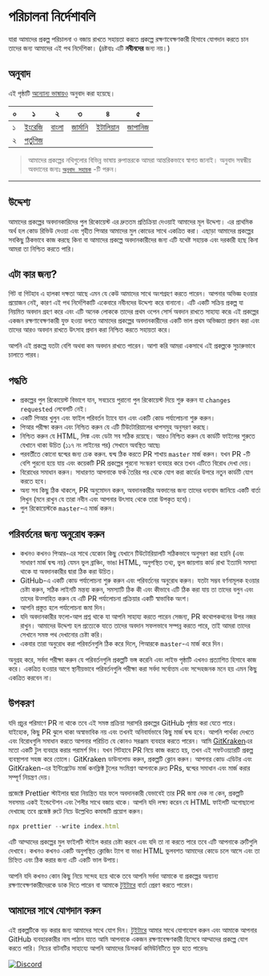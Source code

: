 # পরিচালনা নির্দেশাবলি

যারা আমাদের প্রকল্প পরিচালনা ও বজায় রাখতে সহায়তা করতে প্রকল্পে রক্ষণাবেক্ষণকারী হিসাবে যোগদান করতে চান তাদের জন্য আমাদের এই পথ নির্দেশিকা। (দ্রষ্টব্যঃ এটি **নবীনদের** জন্য নয়।)

## অনুবাদ

এই পৃষ্ঠাটি [অন্যোন্য ভাষায়ও](../translation.md) অনুবাদ করা হয়েছে।

| ০   | ১                                   | ২                                | ৩                                   | ৪                                   | ৫                                  |
| --- | ----------------------------------- | -------------------------------- | ----------------------------------- | ----------------------------------- | ---------------------------------- |
| ১   | [ইংরেজি](../../maintainer_guide.md) | [বাংলা](maintainer_guide.ben.md) | [জার্মানি](maintainer_guide.ger.md) | [ইটালিয়ান](maintainer_guide.ita.md) | [জাপানিজ](maintainer_guide.jpn.md) |
| ২   | [পর্তুগিজ](maintainer_guide.por.md) |

> আমাদের প্রকল্পের নথিগুলোর বিভিন্ন ভাষায় রুপান্তরকে আমরা আন্তরিকভাবে স্বাগত জানাই। অনুবাদ সম্বন্ধীয় অবদানের জন্যঃ [`অনুবাদ সহায়ক`](../translation.md) -টি পরুন।

---

## উদ্দেশ্য

আমাদের প্রকল্পের অবদানকারিদের পুল রিকোয়েস্ট এর দ্রুততম প্রতিক্রিয়া দেওয়াই আমাদের মূল উদ্দেশ্য। এর প্রাথমিক অর্থ হল কোড রিভিউ দেওয়া এবং গৃহীত পিআর আমাদের মুল কোডের সাথে একত্রিত করা। এছাড়া আমাদের প্রকল্পের সবকিছু ঠিকভাবে কাজ করছে কিনা বা আমাদের প্রকল্পে অবদানকারীদের জন্য এটি যথেষ্ট সহায়ক এবং দরকারী হছে কিনা আমরা তা নিশ্চিত করতে পারি।

## এটা কার জন্য?

গিট বা গিটহাব এ হালকা দক্ষতা আছে এমন যে কেউ আমাদের সাথে অংশগ্রহণ করতে পারেন। আপনার অভিজ্ঞ হওয়ার প্রয়োজন নেই, কারণ এই পথ নির্দেশিকাটি একেবারে নবীনদের উদ্দেশ্য করে বানানো। এটি একটি সক্রিয় প্রকল্প যা নিয়মিত অবদান গ্রহণ করে এবং এটি অনেক লোককে তাদের প্রথম ওপেন সোর্স অবদান রাখতে সাহায্য করে৷ এই প্রকল্পের একজন রক্ষণাবেক্ষণকারী যুক্ত হওয়া বলতে আমাদের প্রকল্পের অবদানকারীদের একটি ভাল প্রথম অভিজ্ঞতা প্রদান করা এবং তাদের আরও অবদান রাখতে উৎসাহ প্রদান করা নিশ্চিত করতে সহায়তা করে।

আপনি এই প্রকল্পে যতটা বেশি অথবা কম অবদান রাখতে পারেন। আশা করি আমরা একসাথে এই প্রকল্পকে সুচারুভাবে চালাতে পারব।

## পদ্ধতি

- প্রকল্পের পুল রিকোয়েস্ট বিভাগে যান, সবচেয়ে পুরানো পুল রিকোয়েস্ট দিয়ে শুরু করুন যা `changes requested` লেবেলটি নেই।
- একটি পিআর খুলুন এবং ফাইল পরিবর্তন ট্যাবে যান এবং একটি কোড পর্যালোচনা শুরু করুন।
- পিআর পরীক্ষা করুন এবং নিশ্চিত করুন যে এটি টিউটোরিয়ালের ধাপসমুহ অনুসরণ করছে।
- নিশ্চিত করুন যে HTML, লিঙ্ক এবং ডেটা সব সঠিক রয়েছে। আরও নিশ্চিত করুন যে কার্ডটি ফাইলের শুরুতে যেখানে থাকা উচিত (১১৭ নং লাইনের পর) সেখানে অবস্থিত আছে৷
- পরবর্তীতে কোনো দ্বন্দ্বের জন্য চেক করুন. দ্বন্দ্ব ঠিক করতে PR শাখায় `master` মার্জ করুন। যখন PR -টি বেশি পুরনো হয়ে যায় এবং কয়েকটি PR প্রকল্পের পুরনো সংস্করণ ব্যবহার করে তখন এটিতে বিরোধ দেখা দেয়।
- বিরোধের সমাধান করুন। সাধারণত আপনাকে ফর্ক তৈরির পর থেকে যোগ করা কার্ডের উপরে নতুন কার্ডটি যোগ করতে হবে।
- অন্য সব কিছু ঠিক থাকলে, PR অনুমোদন করুন, অবদানকারীর অবদানের জন্য তাদের ধন্যবাদ জানিয়ে একটি বার্তা লিখুন (মনে রাখুন যে তারা নবীন এবং আপনার উৎসাহ থেকে তারা উপকৃত হবে)।
- পুল রিকোয়েস্টকে `master`-এ মার্জ করুন।

## পরিবর্তনের জন্য অনুরোধ করুন

- কখনও কখনও পিআর-এর সাথে যেকোন কিছু যেখানে টিউটোরিয়ালটি সঠিকভাবে অনুসরণ করা হয়নি (এবং সাধারণ মার্জ দ্বন্দ্ব নয়) যেমন ভুল ব্রাঞ্চিং, ভাঙা HTML, অনুপস্থিত তথ্য, ভুল জায়গায় কার্ড রাখা ইত্যাদি সমস্যা থাকে যা অবদানকারীর দ্বারা ঠিক করা উচিত।
- GitHub-এ একটি কোড পর্যালোচনা শুরু করুন এবং পরিবর্তনের অনুরোধ করুন। যতটা সম্ভব বর্ণনামূলক হওয়ার চেষ্টা করুন, সঠিক লাইনটি মন্তব্য করুন, সমস্যাটি ঠিক কী এবং কীভাবে এটি ঠিক করা যায় তা তাদের বলুন এবং তাদের উত্সাহিত করুন যে এটি PR পর্যালোচনা প্রক্রিয়ার একটি স্বাভাবিক অংশ।
- আপনি প্রস্তুত হলে পর্যালোচনা জমা দিন।
- যদি অবদানকারীর ফলো-আপ প্রশ্ন থাকে যা আপনি সাহায্য করতে পারেন সেজন্য, PR কথোপকথনের উপর নজর রাখুন। আমাদের উদ্দেশ্য হল প্রত্যেকে যাতে তাদের অবদান সফলভাবে সম্পন্ন করতে পারে, তাই আমরা তাদের সেখানে সমস্ত পথ দেখানোর চেষ্টা করি।
- একবার তারা অনুরোধ করা পরিবর্তনগুলি ঠিক করে দিলে, পিআরকে `master`-এ মার্জ করে দিন।

অনুগ্রহ করে, সর্বদা পরীক্ষা করুন যে পরিবর্তনগুলি প্রকল্পটি ভঙ্গ করেনি এবং লাইভ পৃষ্ঠাটি এখনও প্রত্যাশিত হিসাবে কাজ করে। একত্রিত হওয়ার আগে স্থানীয়ভাবে পরিবর্তনগুলি পরীক্ষা করা সর্বদা সর্বোত্তম এবং সন্দেহজনক মনে হয় এমন কিছু একত্রিত করবেন না।

## উপকরণ

যদি প্রচুর পরিমাণে PR না থাকে তবে এই সমস্ত প্রক্রিয়া সরাসরি প্রকল্পের GitHub পৃষ্ঠায় করা যেতে পারে।  
যাইহোক, কিছু PR ঝুলে থাকা অস্বাভাবিক নয় এবং তখনই অনিবার্যভাবে কিছু মার্জ দ্বন্দ্ব হবে। আপনি পার্থক্য দেখতে এবং বিরোধগুলি সমাধান করতে আপনার পরিচিত যে কোনও সরঞ্জাম ব্যবহার করতে পারেন।
আমি [GitKraken](https://www.gitkraken.com/download)এর মতো একটি টুল ব্যবহার করার পরামর্শ দিব। যখন গিটহাবে PR নিয়ে কাজ করতে হয়, তখন এই সফটওয়্যারটি প্রকল্প ব্যবস্থাপনা সহজ করে তোলে। GitKraken ডাউনলোড করুন, প্রকল্পটি ক্লোন করুন। আপনার কোড এডিটর এবং GitKraken-এর ইন্টিগ্রেটেড মার্জ কনফ্লিক্ট টুলের সংমিশ্রণ আপনাকে দ্রুত PRs, দ্বন্দ্বের সমাধান এবং মার্জ করার সম্পূর্ণ নিয়ন্ত্রণ দেয়।

প্রজেক্টে Prettier স্টাইলার দ্বারা নিয়ন্ত্রিত যার ফলে অবদানকারী যেভাবেই তার PR জমা দেক না কেন, প্রকল্পটি সবসময় একই ইন্ডেন্টেশন এবং শৈলীর সাথে বজায় থাকে। আপনি যদি লক্ষ্য করেন যে HTML ফাইলটি অগোছালো দেখাচ্ছে তবে প্রজেক্ট রুটে নিচে উল্লেখিত কমান্ডটি প্রয়োগ করুন।

```js
npx prettier --write index.html
```

এটি আম্মাদের প্রকল্পের মুল ফাইলটি স্টাইল করার চেষ্টা করবে এবং যদি তা না করতে পারে তবে এটি আপনাকে ত্রুটিগুলি দেখাবে। কখনও কখনও একটি অনুপস্থিত ক্লোজিং ট্যাগ বা ভাঙা HTML ভুলবশত আমাদের কোডে চলে আসে এবং তা চিহ্নিত এবং ঠিক করার জন্য এটি একটি ভাল উপায়।

আপনি যদি কখনও কোন কিছু নিয়ে সন্দেহ হয়ে থাকে তবে আপনি সর্বদা আমাকে বা প্রকল্পের অন্যান্য রক্ষণাবেক্ষণকারীদেরকে ডাক দিতে পারেন বা আমাকে [টুইটারে](https://twitter.com/Syknapse) বার্তা প্রেরণ করতে পারেন।

## আমাদের সাথে যোগদান করুন

এই প্রকল্পটিকে বড় করার জন্য আমাদের সাথে যোগ দিন। [টুইটারে](https://twitter.com/Syknapse) আমার সাথে যোগাযোগ করুন এবং আমাকে আপনার GitHub ব্যবহারকারীর নাম পাঠান যাতে আমি আপনাকে একজন রক্ষণাবেক্ষণকারী হিসেবে আম্মাদের প্রকল্পে যোগ করতে পারি। নিচের বাটনটির সাহায্যে আপনি আমাদের ডিসকর্ড কমিউনিটিতে যুক্ত হতে পারেনঃ

[![Discord](https://badgen.net/discord/online-members/tWkvS4ueVF?label=আমাদের%20ডিসকর্ড%20সার্ভারে%20যুক্ত%20হন&icon=discord)](https://discord.gg/tWkvS4ueVF 'আমাদের ডিসকর্ড সার্ভারে যুক্ত হন।')
